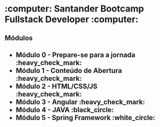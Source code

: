 <h1>:computer: Santander Bootcamp Fullstack Developer :computer:</h1>

<h2>Módulos<h2>
<ul>
  <li>Módulo 0 - Prepare-se para a jornada :heavy_check_mark:</li>
  <li>Módulo 1 - Conteúdo de Abertura :heavy_check_mark:</li>
  <li>Módulo 2 - HTML/CSS/JS :heavy_check_mark:</li>
  <li>Módulo 3 - Angular :heavy_check_mark:</li>
  <li>Módulo 4 - JAVA :black_circle:</li>
  <li>Módulo 5 - Spring Framework :white_circle:</li>
</ul>
